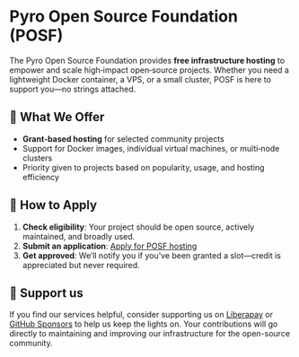 # Pyro Open Source Foundation (POSF)

The Pyro Open Source Foundation provides **free infrastructure hosting** to empower and scale high‑impact open‑source projects. Whether you need a lightweight Docker container, a VPS, or a small cluster, POSF is here to support you—no strings attached.

## 🌟 What We Offer

- **Grant‑based hosting** for selected community projects  
- Support for Docker images, individual virtual machines, or multi‑node clusters  
- Priority given to projects based on popularity, usage, and hosting efficiency  

## 🚀 How to Apply

1. **Check eligibility**: Your project should be open source, actively maintained, and broadly used.  
2. **Submit an application**: [Apply for POSF hosting](https://github.com/posf-git/apply/issues/new?template=posf_hosting_application.yml)
3. **Get approved**: We’ll notify you if you’ve been granted a slot—credit is appreciated but never required.  

## 💖 Support us

If you find our services helpful, consider supporting us on [Liberapay](https://liberapay.com/pyro) or [GitHub Sponsors](https://github.com/posf-git/sponsors) to help us keep the lights on. Your contributions will go directly to maintaining and improving our infrastructure for the open-source community.
